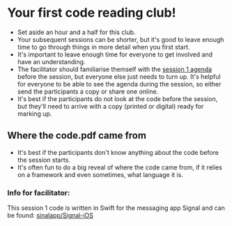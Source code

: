 # Your first code reading club!

* Set aside an hour and a half for this club. 
* Your subsequent sessions can be shorter, but it's good to leave enough time to go through things in more detail when you first start.
* It's important to leave enough time for everyone to get involved and have an understanding.
* The facilitator should familiarise themself with the [session 1 agenda](https://github.com/CodeReadingClubs/Resources/blob/trunk/StarterKit/Session1/agenda.md) before the session, but everyone else just needs to turn up. It's helpful for everyone to be able to see the agenda during the session, so either send the participants a copy or share one online.
* It's best if the participants do not look at the code before the session, but they'll need to arrive with a copy (printed or digital) ready for marking up.

## Where the code.pdf came from

* It's best if the participants don't know anything about the code before the session starts.
* It's often fun to do a big reveal of where the code came from, if it relies on a framework and even sometimes, what language it is.

### Info for facilitator:

 This session 1 code is written in Swift for the messaging app Signal and can be found: [sinalapp/Signal-iOS](https://github.com/signalapp/Signal-iOS/blob/b68d8a3c8147feb2b69e7421a625608c44b98652/Signal/src/Models/PhoneNumberValidator.swift)
